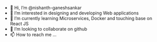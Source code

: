 - 👋 Hi, I’m @nishanth-ganeshsankar
- 👀 I’m interested in designing and developing Web applications
- 🌱 I’m currently learning Microservices, Docker and touching base on React JS
- 💞️ I’m looking to collaborate on github
- 📫 How to reach me ...

<!---
nishanth-ganeshsankar/nishanth-ganeshsankar is a ✨ special ✨ repository because its `README.md` (this file) appears on your GitHub profile.
You can click the Preview link to take a look at your changes.
--->
